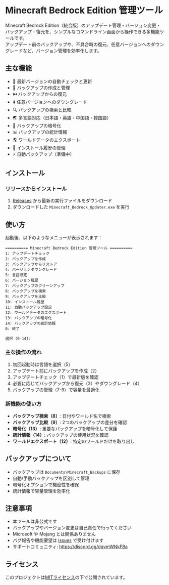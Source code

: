 # Minecraft Bedrock Edition 管理ツール

Minecraft Bedrock Edition（統合版）のアップデート管理・バージョン変更・バックアップ・復元を、シンプルなコマンドライン画面から操作できる多機能ツールです。  
アップデート前のバックアップや、不具合時の復元、任意バージョンへのダウングレードなど、バージョン管理を効率化します。

## 主な機能
- 🔄 最新バージョンの自動チェックと更新
- 💾 バックアップの作成と管理
- ⏮️ バックアップからの復元
- ⬇️ 任意バージョンへのダウングレード
- 🔍 バックアップの検索と比較
- 🌏 多言語対応（日本語・英語・中国語・韓国語）
- 🔐 バックアップの暗号化
- 📊 バックアップの統計情報
- 🌎 ワールドデータのエクスポート
- 📜 インストール履歴の管理
- ⚡ 自動バックアップ（準備中）

## インストール

### リリースからインストール
1. [Releases](https://github.com/fancyverbena/Minecraft-Bedrock-Edition-Management-Tool/releases) から最新の実行ファイルをダウンロード
2. ダウンロードした `Minecraft_Bedrock_Updater.exe` を実行

## 使い方
起動後、以下のようなメニューが表示されます：

```
========== Minecraft Bedrock Edition 管理ツール ==========
1: アップデートチェック
2: バックアップを作成
3: バックアップからリストア
4: バージョンダウングレード
5: 言語設定
6: バージョン履歴
7: バックアップのクリーンアップ
8: バックアップを検索
9: バックアップを比較
10: インストール履歴
11: 自動バックアップ設定
12: ワールドデータのエクスポート
13: バックアップの暗号化
14: バックアップの統計情報
0: 終了

選択 (0-14):
```

### 主な操作の流れ
1. 初回起動時は言語を選択（5）
2. アップデート前にバックアップを作成（2）
3. アップデートチェック（1）で最新版を確認
4. 必要に応じてバックアップから復元（3）やダウングレード（4）
5. バックアップの管理（7-9）で容量を最適化

### 新機能の使い方
- **バックアップ検索（8）**: 日付やワールド名で検索
- **バックアップ比較（9）**: 2つのバックアップの差分を確認
- **暗号化（13）**: 重要なバックアップを暗号化して保護
- **統計情報（14）**: バックアップの使用状況を確認
- **ワールドエクスポート（12）**: 特定のワールドだけを取り出し

## バックアップについて
- バックアップは `Documents\Minecraft_Backups` に保存
- 自動/手動バックアップを区別して管理
- 暗号化オプションで機密性を確保
- 統計情報で容量管理を効率化

## 注意事項
- 本ツールは非公式です
- バックアップやバージョン変更は自己責任で行ってください
- Microsoft や Mojang とは関係ありません
- バグ報告や機能要望は [Issues](https://github.com/fancyverbena/Minecraft-Bedrock-Edition-Management-Tool/issues) で受け付けます
- サポートコミュニティ: https://discord.gg/dqvmWNkFBa
## ライセンス
このプロジェクトは[MITライセンス](LICENSE)の下で公開されています。

